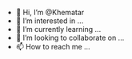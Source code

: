 - 👋 Hi, I’m @Khematar
- 👀 I’m interested in ...
- 🌱 I’m currently learning ...
- 💞️ I’m looking to collaborate on ...
- 📫 How to reach me ...
